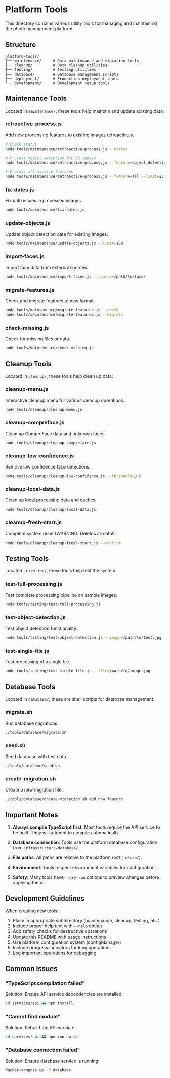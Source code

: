 # Platform Tools

This directory contains various utility tools for managing and maintaining the photo management platform.

## Structure

```
platform-tools/
├── maintenance/     # Data maintenance and migration tools
├── cleanup/         # Data cleanup utilities
├── testing/         # Testing utilities
├── database/        # Database management scripts
├── deployment/      # Production deployment tools
└── development/     # Development setup tools
```

## Maintenance Tools

Located in `maintenance/`, these tools help maintain and update existing data:

### retroactive-process.js
Add new processing features to existing images retroactively.

```bash
# Check status
node tools/maintenance/retroactive-process.js --status

# Process object detection for 50 images
node tools/maintenance/retroactive-process.js --feature=object_detection --limit=50

# Process all missing features
node tools/maintenance/retroactive-process.js --feature=all --limit=25
```

### fix-dates.js
Fix date issues in processed images.

```bash
node tools/maintenance/fix-dates.js
```

### update-objects.js
Update object detection data for existing images.

```bash
node tools/maintenance/update-objects.js --limit=100
```

### import-faces.js
Import face data from external sources.

```bash
node tools/maintenance/import-faces.js --source=/path/to/faces
```

### migrate-features.js
Check and migrate features to new format.

```bash
node tools/maintenance/migrate-features.js --check
node tools/maintenance/migrate-features.js --migrate
```

### check-missing.js
Check for missing files or data.

```bash
node tools/maintenance/check-missing.js
```

## Cleanup Tools

Located in `cleanup/`, these tools help clean up data:

### cleanup-menu.js
Interactive cleanup menu for various cleanup operations.

```bash
node tools/cleanup/cleanup-menu.js
```

### cleanup-compreface.js
Clean up CompreFace data and unknown faces.

```bash
node tools/cleanup/cleanup-compreface.js
```

### cleanup-low-confidence.js
Remove low confidence face detections.

```bash
node tools/cleanup/cleanup-low-confidence.js --threshold=0.5
```

### cleanup-local-data.js
Clean up local processing data and caches.

```bash
node tools/cleanup/cleanup-local-data.js
```

### cleanup-fresh-start.js
Complete system reset (WARNING: Deletes all data!)

```bash
node tools/cleanup/cleanup-fresh-start.js --confirm
```

## Testing Tools

Located in `testing/`, these tools help test the system:

### test-full-processing.js
Test complete processing pipeline on sample images.

```bash
node tools/testing/test-full-processing.js
```

### test-object-detection.js
Test object detection functionality.

```bash
node tools/testing/test-object-detection.js --image=/path/to/test.jpg
```

### test-single-file.js
Test processing of a single file.

```bash
node tools/testing/test-single-file.js --file=/path/to/image.jpg
```

## Database Tools

Located in `database/`, these are shell scripts for database management:

### migrate.sh
Run database migrations.

```bash
./tools/database/migrate.sh
```

### seed.sh
Seed database with test data.

```bash
./tools/database/seed.sh
```

### create-migration.sh
Create a new migration file.

```bash
./tools/database/create-migration.sh add_new_feature
```

## Important Notes

1. **Always compile TypeScript first**: Most tools require the API service to be built. They will attempt to compile automatically.

2. **Database connection**: Tools use the platform database configuration from `infrastructure/database/`.

3. **File paths**: All paths are relative to the platform root (`future/`).

4. **Environment**: Tools respect environment variables for configuration.

5. **Safety**: Many tools have `--dry-run` options to preview changes before applying them.

## Development Guidelines

When creating new tools:

1. Place in appropriate subdirectory (maintenance, cleanup, testing, etc.)
2. Include proper help text with `--help` option
3. Add safety checks for destructive operations
4. Update this README with usage instructions
5. Use platform configuration system (configManager)
6. Include progress indicators for long operations
7. Log important operations for debugging

## Common Issues

### "TypeScript compilation failed"
Solution: Ensure API service dependencies are installed:
```bash
cd services/api && npm install
```

### "Cannot find module"
Solution: Rebuild the API service:
```bash
cd services/api && npm run build
```

### "Database connection failed"
Solution: Ensure database service is running:
```bash
docker-compose up -d database
```